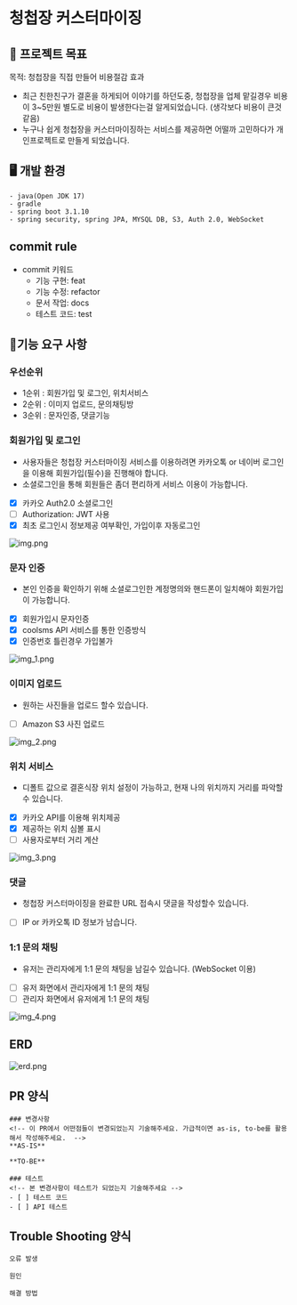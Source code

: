 # 청첩장 커스터마이징

## 🎯 프로젝트 목표
목적: 청첩장을 직접 만들어 비용절감 효과
- 최근 친한친구가 결혼을 하게되어 이야기를 하던도중, 청첩장을 업체 맡길경우 비용이 3~5만원 별도로 비용이 발생한다는걸 알게되었습니다. (생각보다 비용이 큰것 같음)
- 누구나 쉽게 청첩장을 커스터마이징하는 서비스를 제공하면 어떨까 고민하다가 개인프로젝트로 만들게 되었습니다.

## 🖥 개발 환경
```text
- java(Open JDK 17)
- gradle 
- spring boot 3.1.10
- spring security, spring JPA, MYSQL DB, S3, Auth 2.0, WebSocket
```

## commit rule
- commit 키워드
  - 기능 구현: feat
  - 기능 수정: refactor
  - 문서 작업: docs
  - 테스트 코드: test

## 📌기능 요구 사항

### 우선순위
- 1순위 : 회원가입 및 로그인, 위치서비스
- 2순위 : 이미지 업로드, 문의채팅방
- 3순위 : 문자인증, 댓글기능


### 회원가입 및 로그인
- 사용자들은 청첩장 커스터마이징 서비스를 이용하려면 카카오톡 or 네이버 로그인을 이용해 회원가입(필수)을 진행해야 합니다. 
- 소셜로그인을 통해 회원들은 좀더 편리하게 서비스 이용이 가능합니다.
- [x] 카카오 Auth2.0 소셜로그인 
- [ ] Authorization: JWT 사용
- [x] 최초 로그인시 정보제공 여부확인, 가입이후 자동로그인

![img.png](auth_2.0.png)

### 문자 인증
- 본인 인증을 확인하기 위해 소셜로그인한 계정명의와 핸드폰이 일치해야 회원가입이 가능합니다.
- [x] 회원가입시 문자인증
- [x] coolsms API 서비스를 통한 인증방식
- [x] 인증번호 틀린경우 가입불가

![img_1.png](sms_auth.png)

### 이미지 업로드
- 원하는 사진들을 업로드 할수 있습니다.
- [ ] Amazon S3 사진 업로드

![img_2.png](image.png)

### 위치 서비스
- 디폴트 값으로 결혼식장 위치 설정이 가능하고, 현재 나의 위치까지 거리를 파악할수 있습니다.
- [x] 카카오 API를 이용해 위치제공
- [x] 제공하는 위치 심볼 표시
- [ ] 사용자로부터 거리 계산

![img_3.png](location.png)

### 댓글
- 청첩장 커스터마이징을 완료한 URL 접속시 댓글을 작성할수 있습니다.
- [ ] IP or 카카오톡 ID 정보가 남습니다.

### 1:1 문의 채팅
- 유저는 관리자에게 1:1 문의 채팅을 남길수 있습니다. (WebSocket 이용)
- [ ] 유저 화면에서 관리자에게 1:1 문의 채팅
- [ ] 관리자 화면에서 유저에게 1:1 문의 채팅

![img_4.png](review.png)

## ERD 
![erd.png](erd.png)


## PR 양식
```
### 변경사항
<!-- 이 PR에서 어떤점들이 변경되었는지 기술해주세요. 가급적이면 as-is, to-be를 활용해서 작성해주세요.  -->
**AS-IS**

**TO-BE**

### 테스트
<!-- 본 변경사항이 테스트가 되었는지 기술해주세요 --> 
- [ ] 테스트 코드
- [ ] API 테스트 
```

## Trouble Shooting 양식

```
오류 발생

원인

해결 방법
```